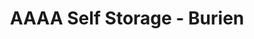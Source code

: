 ---
title: "AAAA Self Storage - Burien"
url: /burien/aaaa-self-storage-burien/
shop: storage rental
---